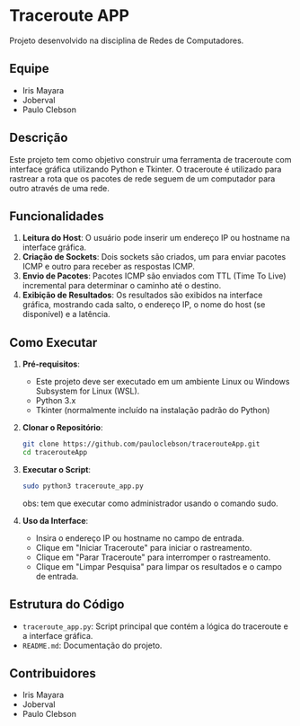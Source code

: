 
# Traceroute APP

Projeto desenvolvido na disciplina de Redes de Computadores.

## Equipe
- Iris Mayara
- Joberval
- Paulo Clebson

## Descrição
Este projeto tem como objetivo construir uma ferramenta de traceroute com interface gráfica utilizando Python e Tkinter. O traceroute é utilizado para rastrear a rota que os pacotes de rede seguem de um computador para outro através de uma rede.

## Funcionalidades
1. **Leitura do Host**: O usuário pode inserir um endereço IP ou hostname na interface gráfica.
2. **Criação de Sockets**: Dois sockets são criados, um para enviar pacotes ICMP e outro para receber as respostas ICMP.
3. **Envio de Pacotes**: Pacotes ICMP são enviados com TTL (Time To Live) incremental para determinar o caminho até o destino.
4. **Exibição de Resultados**: Os resultados são exibidos na interface gráfica, mostrando cada salto, o endereço IP, o nome do host (se disponível) e a latência.

## Como Executar
1. **Pré-requisitos**:
   - Este projeto deve ser executado em um ambiente Linux ou Windows Subsystem for Linux (WSL).
   - Python 3.x
   - Tkinter (normalmente incluído na instalação padrão do Python)

2. **Clonar o Repositório**:
   ```sh
   git clone https://github.com/pauloclebson/tracerouteApp.git
   cd tracerouteApp
   ```

3. **Executar o Script**:
   ```sh
   sudo python3 traceroute_app.py
   ```
   obs: tem que executar como administrador usando o comando sudo.

4. **Uso da Interface**:
   - Insira o endereço IP ou hostname no campo de entrada.
   - Clique em "Iniciar Traceroute" para iniciar o rastreamento.
   - Clique em "Parar Traceroute" para interromper o rastreamento.
   - Clique em "Limpar Pesquisa" para limpar os resultados e o campo de entrada.

## Estrutura do Código
- `traceroute_app.py`: Script principal que contém a lógica do traceroute e a interface gráfica.
- `README.md`: Documentação do projeto.

## Contribuidores
- Iris Mayara
- Joberval
- Paulo Clebson
